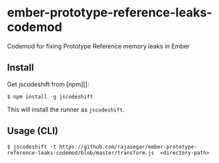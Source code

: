 # ember-prototype-reference-leaks-codemod
Codemod for fixing Prototype Reference memory leaks in Ember

## Install

Get jscodeshift from [npm][]:

```
$ npm install -g jscodeshift
```

This will install the runner as `jscodeshift`.


## Usage (CLI)

```
$ jscodeshift -t https://github.com/rajasegar/ember-prototype-reference-leaks-codemod/blob/master/transform.js  <directory-path>
```
